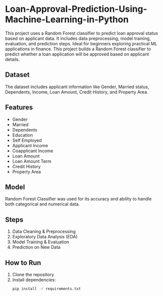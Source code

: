 # Loan-Approval-Prediction-Using-Machine-Learning-in-Python
This project uses a Random Forest classifier to predict loan approval status based on applicant data. It includes data preprocessing, model training, evaluation, and prediction steps. Ideal for beginners exploring practical ML applications in finance.
This project builds a Random Forest classifier to predict whether a loan application will be approved based on applicant details.

## Dataset
The dataset includes applicant information like Gender, Married status, Dependents, Income, Loan Amount, Credit History, and Property Area.

## Features
- Gender  
- Married  
- Dependents  
- Education  
- Self Employed  
- Applicant Income  
- Coapplicant Income  
- Loan Amount  
- Loan Amount Term  
- Credit History  
- Property Area

## Model
Random Forest Classifier was used for its accuracy and ability to handle both categorical and numerical data.

## Steps
1. Data Cleaning & Preprocessing  
2. Exploratory Data Analysis (EDA)  
3. Model Training & Evaluation  
4. Prediction on New Data

## How to Run
1. Clone the repository  
2. Install dependencies:  
   ```bash
   pip install -r requirements.txt

